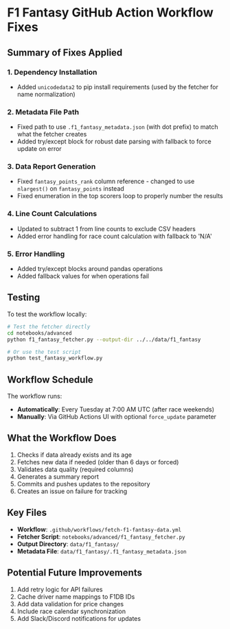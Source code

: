 # F1 Fantasy GitHub Action Workflow Fixes

## Summary of Fixes Applied

### 1. **Dependency Installation**
- Added `unicodedata2` to pip install requirements (used by the fetcher for name normalization)

### 2. **Metadata File Path**
- Fixed path to use `.f1_fantasy_metadata.json` (with dot prefix) to match what the fetcher creates
- Added try/except block for robust date parsing with fallback to force update on error

### 3. **Data Report Generation**
- Fixed `fantasy_points_rank` column reference - changed to use `nlargest()` on `fantasy_points` instead
- Fixed enumeration in the top scorers loop to properly number the results

### 4. **Line Count Calculations**
- Updated to subtract 1 from line counts to exclude CSV headers
- Added error handling for race count calculation with fallback to 'N/A'

### 5. **Error Handling**
- Added try/except blocks around pandas operations
- Added fallback values for when operations fail

## Testing

To test the workflow locally:

```bash
# Test the fetcher directly
cd notebooks/advanced
python f1_fantasy_fetcher.py --output-dir ../../data/f1_fantasy

# Or use the test script
python test_fantasy_workflow.py
```

## Workflow Schedule

The workflow runs:
- **Automatically**: Every Tuesday at 7:00 AM UTC (after race weekends)
- **Manually**: Via GitHub Actions UI with optional `force_update` parameter

## What the Workflow Does

1. Checks if data already exists and its age
2. Fetches new data if needed (older than 6 days or forced)
3. Validates data quality (required columns)
4. Generates a summary report
5. Commits and pushes updates to the repository
6. Creates an issue on failure for tracking

## Key Files

- **Workflow**: `.github/workflows/fetch-f1-fantasy-data.yml`
- **Fetcher Script**: `notebooks/advanced/f1_fantasy_fetcher.py`
- **Output Directory**: `data/f1_fantasy/`
- **Metadata File**: `data/f1_fantasy/.f1_fantasy_metadata.json`

## Potential Future Improvements

1. Add retry logic for API failures
2. Cache driver name mappings to F1DB IDs
3. Add data validation for price changes
4. Include race calendar synchronization
5. Add Slack/Discord notifications for updates